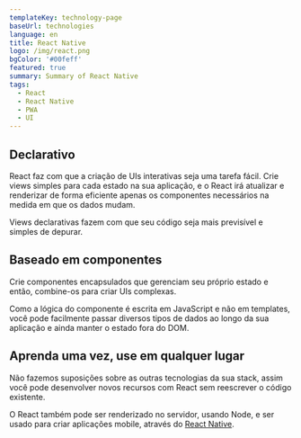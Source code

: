 ```yaml
---
templateKey: technology-page
baseUrl: technologies
language: en
title: React Native
logo: /img/react.png
bgColor: '#00feff'
featured: true
summary: Summary of React Native
tags:
  - React
  - React Native
  - PWA
  - UI
---
```

## Declarativo
React faz com que a criação de UIs interativas seja uma tarefa fácil. Crie views simples para cada estado na sua aplicação, e o React irá atualizar e renderizar de forma eficiente apenas os componentes necessários na medida em que os dados mudam.

Views declarativas fazem com que seu código seja mais previsível e simples de depurar.

## Baseado em componentes
Crie componentes encapsulados que gerenciam seu próprio estado e então, combine-os para criar UIs complexas.

Como a lógica do componente é escrita em JavaScript e não em templates, você pode facilmente passar diversos tipos de dados ao longo da sua aplicação e ainda manter o estado fora do DOM.

## Aprenda uma vez, use em qualquer lugar
Não fazemos suposições sobre as outras tecnologias da sua stack, assim você pode desenvolver novos recursos com React sem reescrever o código existente.

O React também pode ser renderizado no servidor, usando Node, e ser usado para criar aplicações mobile, através do [React Native](/tags/react-native).
